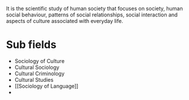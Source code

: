 It is the scientific study of human society that focuses on society, human social behaviour, patterns of social relationships, social interaction and aspects of culture associated with everyday life.


# Sub fields
- Sociology of Culture
- Cultural Sociology
- Cultural Criminology
- Cultural Studies
- [[Sociology of Language]]
- 